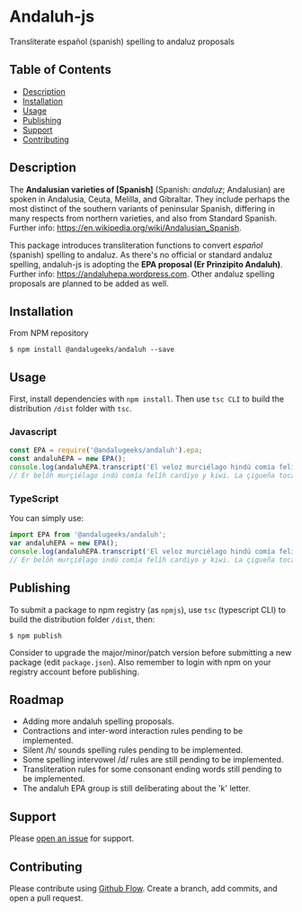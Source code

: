 # Andaluh-js

Transliterate español (spanish) spelling to andaluz proposals

## Table of Contents

- [Description](#description)
- [Installation](#installation)
- [Usage](#usage)
- [Publishing](#publishing)
- [Support](#support)
- [Contributing](#contributing)

## Description

The **Andalusian varieties of [Spanish]** (Spanish: *andaluz*; Andalusian) are spoken in Andalusia, Ceuta, Melilla, and Gibraltar. They include perhaps the most distinct of the southern variants of peninsular Spanish, differing in many respects from northern varieties, and also from Standard Spanish. Further info: https://en.wikipedia.org/wiki/Andalusian_Spanish.

This package introduces transliteration functions to convert *español* (spanish) spelling to andaluz. As there's no official or standard andaluz spelling, andaluh-js is adopting the **EPA proposal (Er Prinzipito Andaluh)**. Further info: https://andaluhepa.wordpress.com. Other andaluz spelling proposals are planned to be added as well.

## Installation

From NPM repository
```
$ npm install @andalugeeks/andaluh --save
```

## Usage

First, install dependencies with `npm install`. Then use `tsc CLI` to build the distribution `/dist` folder with `tsc`.

### Javascript

```javascript
const EPA = require('@andalugeeks/andaluh').epa;
const andaluhEPA = new EPA();
console.log(andaluhEPA.transcript('El veloz murciélago hindú comía feliz cardillo y kiwi. La cigüeña tocaba el saxofón detrás del palenque de paja'));
// Er belôh murçiélago indú comía felîh cardiyo y kiwi. La çigueña tocaba er çâççofón detrâh der palenque de paha.
```
### TypeScript

You can simply use:

```typescript
import EPA from '@andalugeeks/andaluh';
var andaluhEPA = new EPA();
console.log(andaluhEPA.transcript('El veloz murciélago hindú comía feliz cardillo y kiwi. La cigüeña tocaba el saxofón detrás del palenque de paja'));
// Er belôh murçiélago indú comía felîh cardiyo y kiwi. La çigueña tocaba er çâççofón detrâh der palenque de paha.
```

## Publishing

To submit a package to npm registry (as `npmjs`), use `tsc` (typescript CLI) to build the distribution folder `/dist`, then:

```shell
$ npm publish
```

Consider to upgrade the major/minor/patch version before submitting a new package (edit `package.json`). Also remember to login with npm on your registry account before publishing.

## Roadmap

* Adding more andaluh spelling proposals.
* Contractions and inter-word interaction rules pending to be implemented.
* Silent /h/ sounds spelling rules pending to be implemented.
* Some spelling intervowel /d/ rules are still pending to be implemented.
* Transliteration rules for some consonant ending words still pending to be implemented.
* The andaluh EPA group is still deliberating about the 'k' letter.

## Support

Please [open an issue](https://github.com/andalugeeks/andaluh-js/issues/new) for support.

## Contributing

Please contribute using [Github Flow](https://guides.github.com/introduction/flow/). Create a branch, add commits, and open a pull request.